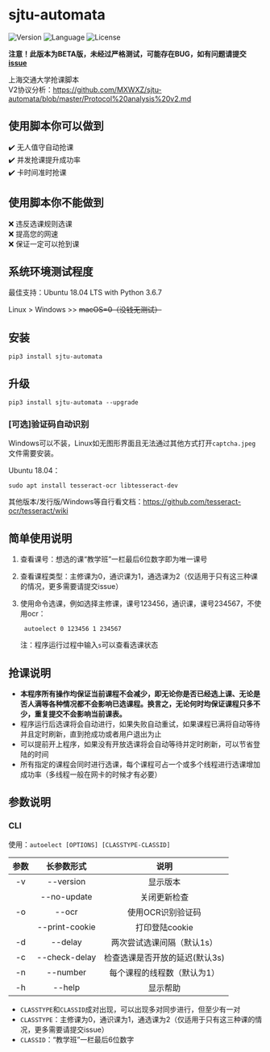 # sjtu-automata
![Version](https://img.shields.io/badge/Version-0.2.1-blue.svg) ![Language](https://img.shields.io/badge/Language-Python3-red.svg) ![License](https://img.shields.io/badge/License-GPL--3.0-yellow.svg)

**注意！此版本为BETA版，未经过严格测试，可能存在BUG，如有问题请提交[issue](https://github.com/MXWXZ/AutoElect/issues)**

上海交通大学抢课脚本\
V2协议分析：<https://github.com/MXWXZ/sjtu-automata/blob/master/Protocol%20analysis%20v2.md>

## 使用脚本你可以做到
:heavy_check_mark: 无人值守自动抢课\
:heavy_check_mark: 并发抢课提升成功率\
:heavy_check_mark: 卡时间准时抢课

## 使用脚本你不能做到
:x: 违反选课规则选课\
:x: 提高您的网速\
:x: 保证一定可以抢到课

## 系统环境测试程度
最佳支持：Ubuntu 18.04 LTS with Python 3.6.7

Linux > Windows >> ~~macOS=0（没钱无测试）~~

## 安装
    
    pip3 install sjtu-automata

## 升级

    pip3 install sjtu-automata --upgrade

### [可选]验证码自动识别
Windows可以不装，Linux如无图形界面且无法通过其他方式打开`captcha.jpeg`文件需要安装。

Ubuntu 18.04：

    sudo apt install tesseract-ocr libtesseract-dev

其他版本/发行版/Windows等自行看文档：https://github.com/tesseract-ocr/tesseract/wiki
    
## 简单使用说明
1. 查看课号：想选的课“教学班”一栏最后6位数字即为唯一课号
2. 查看课程类型：主修课为0，通识课为1，通选课为2（仅适用于只有这三种课的情况，更多需要请提交issue）
3. 使用命令选课，例如选择主修课，课号123456，通识课，课号234567，不使用ocr：

        autoelect 0 123456 1 234567

    注：程序运行过程中输入`s`可以查看选课状态

## 抢课说明
- **本程序所有操作均保证当前课程不会减少，即无论你是否已经选上课、无论是否人满等各种情况都不会影响已选课程。换言之，无论何时均保证课程只多不少，重复提交不会影响当前课表。**
- 程序运行后选课将会自动进行，如果失败自动重试，如果课程已满将自动等待并且定时刷新，直到抢成功或者用户退出为止
- 可以提前开上程序，如果没有开放选课将会自动等待并定时刷新，可以节省登陆的时间
- 所有指定的课程会同时进行选课，每个课程可占一个或多个线程进行选课增加成功率（多线程一般在网卡的时候才有必要）

## 参数说明
### CLI
使用：`autoelect [OPTIONS] [CLASSTYPE-CLASSID]`

| 参数  |   长参数形式   |              说明              |
| :---: | :------------: | :----------------------------: |
|  -v   |   --version    |            显示版本            |
|       |  --no-update   |          关闭更新检查          |
|  -o   |     --ocr      |       使用OCR识别验证码        |
|       | --print-cookie |         打印登陆cookie         |
|  -d   |    --delay     |   两次尝试选课间隔（默认1s）   |
|  -c   | --check-delay  | 检查选课是否开放的延迟(默认3s) |
|  -n   |    --number    |  每个课程的线程数（默认为1）   |
|  -h   |     --help     |            显示帮助            |

- `CLASSTYPE`和`CLASSID`成对出现，可以出现多对同步进行，但至少有一对
- `CLASSTYPE`：主修课为0，通识课为1，通选课为2（仅适用于只有这三种课的情况，更多需要请提交issue）
- `CLASSID`：“教学班”一栏最后6位数字

